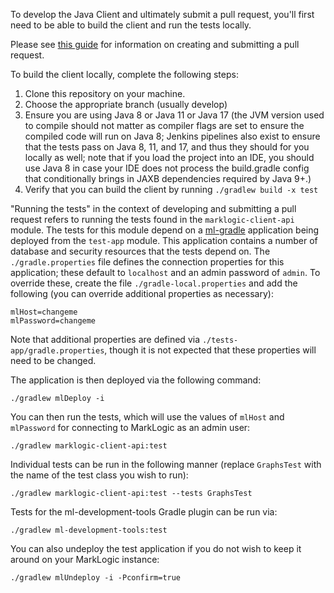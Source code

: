 To develop the Java Client and ultimately submit a pull request, you'll first need to be able to build the client and 
run the tests locally. 

Please see [this guide](.github/CONTRIBUTING.md) for information on creating and submitting a pull request.

To build the client locally, complete the following steps:

1. Clone this repository on your machine.
2. Choose the appropriate branch (usually develop)
3. Ensure you are using Java 8 or Java 11 or Java 17 (the JVM version used to compile should not matter as compiler flags
are set to ensure the compiled code will run on Java 8; Jenkins pipelines also exist to ensure that the tests pass on
Java 8, 11, and 17, and thus they should for you locally as well; note that if you load the project into an IDE, you
should use Java 8 in case your IDE does not process the build.gradle config that conditionally brings in JAXB dependencies
required by Java 9+.)
4. Verify that you can build the client by running `./gradlew build -x test`

"Running the tests" in the context of developing and submitting a pull request refers to running the tests found
in the `marklogic-client-api` module. The tests for this module depend on a 
[ml-gradle](https://github.com/marklogic-community/ml-gradle) application being deployed from the `test-app` module.
This application contains a number of database and security resources that the tests depend on.
The `./gradle.properties` file defines the connection properties for this application; these default
to `localhost` and an admin password of `admin`. To override these, create the file `./gradle-local.properties`
and add the following (you can override additional properties as necessary):

    mlHost=changeme
    mlPassword=changeme

Note that additional properties are defined via `./tests-app/gradle.properties`, though it is not expected that these
properties will need to be changed.

The application is then deployed via the following command:

    ./gradlew mlDeploy -i

You can then run the tests, which will use the values of `mlHost` and `mlPassword` for connecting to MarkLogic as an
admin user:

    ./gradlew marklogic-client-api:test

Individual tests can be run in the following manner (replace `GraphsTest` with the name of the test class you wish to run):

    ./gradlew marklogic-client-api:test --tests GraphsTest

Tests for the ml-development-tools Gradle plugin can be run via:

    ./gradlew ml-development-tools:test

You can also undeploy the test application if you do not wish to keep it around on your MarkLogic instance:

    ./gradlew mlUndeploy -i -Pconfirm=true
